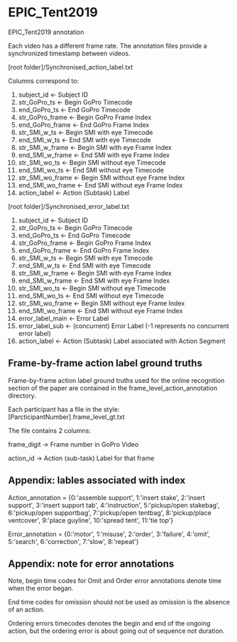 # EPIC_Tent2019
EPIC_Tent2019 annotation

Each video has a different frame rate. The annotation files provide a synchronized timestamp between videos.

[root folder]/Synchronised_action_label.txt

Columns correspond to:
1) subject_id <- Subject ID
2) str_GoPro_ts <- Begin GoPro Timecode
3) end_GoPro_ts <- End GoPro Timecode
4) str_GoPro_frame <- Begin GoPro Frame Index
5) end_GoPro_frame <- End GoPro Frame Index
6) str_SMI_w_ts <- Begin SMI with eye Timecode
7) end_SMI_w_ts <- End SMI with eye Timecode
8) str_SMI_w_frame <- Begin SMI with eye Frame Index
9) end_SMI_w_frame <- End SMI with eye Frame Index
10) str_SMI_wo_ts <- Begin SMI without eye Timecode
11) end_SMI_wo_ts <- End SMI without eye Timecode
12) str_SMI_wo_frame <- Begin SMI without eye Frame Index
13) end_SMI_wo_frame <- End SMI without eye Frame Index
14) action_label <- Action (Subtask) Label

[root folder]/Synchronised_error_label.txt

1) subject_id <- Subject ID
2) str_GoPro_ts <- Begin GoPro Timecode
3) end_GoPro_ts <- End GoPro Timecode
4) str_GoPro_frame <- Begin GoPro Frame Index
5) end_GoPro_frame <- End GoPro Frame Index
6) str_SMI_w_ts <- Begin SMI with eye Timecode
7) end_SMI_w_ts <- End SMI with eye Timecode
8) str_SMI_w_frame <- Begin SMI with eye Frame Index
9) end_SMI_w_frame <- End SMI with eye Frame Index
10) str_SMI_wo_ts <- Begin SMI without eye Timecode
11) end_SMI_wo_ts <- End SMI without eye Timecode
12) str_SMI_wo_frame <- Begin SMI without eye Frame Index
13) end_SMI_wo_frame <- End SMI without eye Frame Index
14) error_label_main <- Error Label
15) error_label_sub <- (concurrent) Error Label (-1 represents no concurrent error label)
16) action_label <- Action (Subtask) Label associated with Action Segment

## Frame-by-frame action label ground truths

Frame-by-frame action label ground truths used for the online recognition section of the paper are contained in the frame_level_action_annotation directory.

Each participant has a file in the style: [ParcticipantNumber].frame_level_gt.txt


The file contains 2 columns:

frame_digit -> Frame number in GoPro Video

action_id -> Action (sub-task) Label for that frame 


## Appendix: lables associated with index

Action_annotation = {0:'assemble support',   1:'insert stake',           2:'insert support',         3:'insert support tab',
                     4:'instruction',        5:'pickup/open stakebag',   6:'pickup/open supportbag', 7:'pickup/open tentbag',
                     8:'pickup/place ventcover', 9:'place guyline',      10:'spread tent',           11:'tie top'}
                            
Error_annotation = {0:'motor', 1:'misuse', 2:'order', 3:'failure', 4:'omit', 5:'search', 6:'correction', 7:'slow', 8:'repeat'}

## Appendix: note for error annotations

Note, begin time codes for Omit and Order error annotations denote time when the error began.

End time codes for omission should not be used as omission is the absence of an action.

Ordering errors timecodes denotes the begin and end of the ongoing action, but the ordering error is about going out of sequence not duration.
